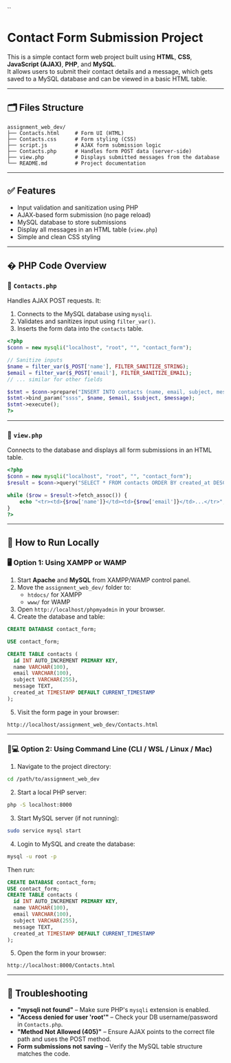 
``
# Contact Form Submission Project

This is a simple contact form web project built using **HTML**, **CSS**, **JavaScript (AJAX)**, **PHP**, and **MySQL**.  
It allows users to submit their contact details and a message, which gets saved to a MySQL database and can be viewed in a basic HTML table.

---

## 🗂️ Files Structure

```
assignment_web_dev/
├── Contacts.html     # Form UI (HTML)
├── Contacts.css      # Form styling (CSS)
├── script.js         # AJAX form submission logic
├── Contacts.php      # Handles form POST data (server-side)
├── view.php          # Displays submitted messages from the database
└── README.md         # Project documentation
```

---

## ✅ Features

- Input validation and sanitization using PHP
- AJAX-based form submission (no page reload)
- MySQL database to store submissions
- Display all messages in an HTML table (`view.php`)
- Simple and clean CSS styling

---

## � PHP Code Overview

### 📩 `Contacts.php`

Handles AJAX POST requests. It:
1. Connects to the MySQL database using `mysqli`.
2. Validates and sanitizes input using `filter_var()`.
3. Inserts the form data into the `contacts` table.

```php
<?php
$conn = new mysqli("localhost", "root", "", "contact_form");

// Sanitize inputs
$name = filter_var($_POST['name'], FILTER_SANITIZE_STRING);
$email = filter_var($_POST['email'], FILTER_SANITIZE_EMAIL);
// ... similar for other fields

$stmt = $conn->prepare("INSERT INTO contacts (name, email, subject, message) VALUES (?, ?, ?, ?)");
$stmt->bind_param("ssss", $name, $email, $subject, $message);
$stmt->execute();
?>
```

---

### 📄 `view.php`

Connects to the database and displays all form submissions in an HTML table.

```php
<?php
$conn = new mysqli("localhost", "root", "", "contact_form");
$result = $conn->query("SELECT * FROM contacts ORDER BY created_at DESC");

while ($row = $result->fetch_assoc()) {
    echo "<tr><td>{$row['name']}</td><td>{$row['email']}</td>...</tr>";
}
?>
```

---

## 🚀 How to Run Locally

### 🖥️ Option 1: Using XAMPP or WAMP

1. Start **Apache** and **MySQL** from XAMPP/WAMP control panel.
2. Move the `assignment_web_dev/` folder to:
   - `htdocs/` for XAMPP  
   - `www/` for WAMP
3. Open `http://localhost/phpmyadmin` in your browser.
4. Create the database and table:

```sql
CREATE DATABASE contact_form;

USE contact_form;

CREATE TABLE contacts (
  id INT AUTO_INCREMENT PRIMARY KEY,
  name VARCHAR(100),
  email VARCHAR(100),
  subject VARCHAR(255),
  message TEXT,
  created_at TIMESTAMP DEFAULT CURRENT_TIMESTAMP
);
```

5. Visit the form page in your browser:
```url
http://localhost/assignment_web_dev/Contacts.html
```

---

### 🧑💻 Option 2: Using Command Line (CLI / WSL / Linux / Mac)

1. Navigate to the project directory:
```bash
cd /path/to/assignment_web_dev
```

2. Start a local PHP server:
```bash
php -S localhost:8000
```

3. Start MySQL server (if not running):
```bash
sudo service mysql start
```

4. Login to MySQL and create the database:
```bash
mysql -u root -p
```

Then run:
```sql
CREATE DATABASE contact_form;
USE contact_form;
CREATE TABLE contacts (
  id INT AUTO_INCREMENT PRIMARY KEY,
  name VARCHAR(100),
  email VARCHAR(100),
  subject VARCHAR(255),
  message TEXT,
  created_at TIMESTAMP DEFAULT CURRENT_TIMESTAMP
);
```

5. Open the form in your browser:
```url
http://localhost:8000/Contacts.html
```

---

## 🔧 Troubleshooting

- **"mysqli not found"** – Make sure PHP's `mysqli` extension is enabled.
- **"Access denied for user 'root'"** – Check your DB username/password in `Contacts.php`.
- **"Method Not Allowed (405)"** – Ensure AJAX points to the correct file path and uses the POST method.
- **Form submissions not saving** – Verify the MySQL table structure matches the code.
```